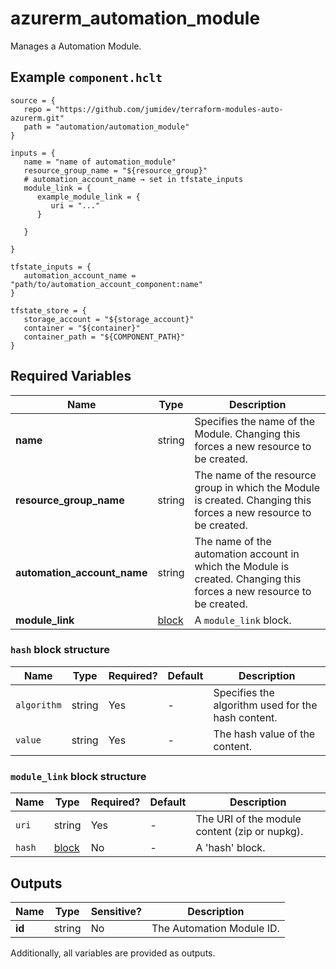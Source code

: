 # azurerm_automation_module

Manages a Automation Module.

## Example `component.hclt`

```hcl
source = {
   repo = "https://github.com/jumidev/terraform-modules-auto-azurerm.git" 
   path = "automation/automation_module" 
}

inputs = {
   name = "name of automation_module" 
   resource_group_name = "${resource_group}" 
   # automation_account_name → set in tfstate_inputs
   module_link = {
      example_module_link = {
         uri = "..."   
      }
  
   }
 
}

tfstate_inputs = {
   automation_account_name = "path/to/automation_account_component:name" 
}

tfstate_store = {
   storage_account = "${storage_account}" 
   container = "${container}" 
   container_path = "${COMPONENT_PATH}" 
}

```

## Required Variables

| Name | Type |  Description |
| ---- | --------- |  ----------- |
| **name** | string |  Specifies the name of the Module. Changing this forces a new resource to be created. | 
| **resource_group_name** | string |  The name of the resource group in which the Module is created. Changing this forces a new resource to be created. | 
| **automation_account_name** | string |  The name of the automation account in which the Module is created. Changing this forces a new resource to be created. | 
| **module_link** | [block](#module_link-block-structure) |  A `module_link` block. | 

### `hash` block structure

| Name | Type | Required? | Default | Description |
| ---- | ---- | --------- | ------- | ----------- |
| `algorithm` | string | Yes | - | Specifies the algorithm used for the hash content. |
| `value` | string | Yes | - | The hash value of the content. |

### `module_link` block structure

| Name | Type | Required? | Default | Description |
| ---- | ---- | --------- | ------- | ----------- |
| `uri` | string | Yes | - | The URI of the module content (zip or nupkg). |
| `hash` | [block](#module_link-block-structure) | No | - | A 'hash' block. |



## Outputs

| Name | Type | Sensitive? | Description |
| ---- | ---- | --------- | --------- |
| **id** | string | No  | The Automation Module ID. | 

Additionally, all variables are provided as outputs.
